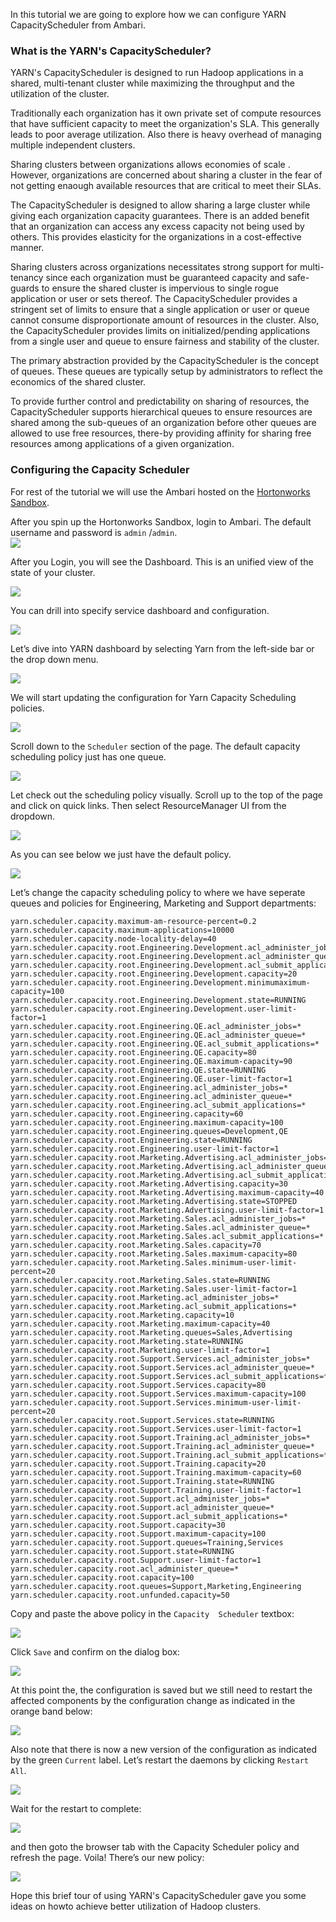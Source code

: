 In this tutorial we are going to explore how we can configure YARN CapacityScheduler from Ambari.

### What is the YARN's CapacityScheduler?

YARN's CapacityScheduler is designed to run Hadoop applications in a shared, multi-tenant cluster while maximizing the throughput and the utilization of the cluster.

Traditionally each organization has it own private set of compute resources that have sufficient capacity to meet the organization's SLA. This generally leads to poor average utilization. Also there is heavy overhead of managing multiple independent clusters.

Sharing clusters between organizations allows economies of scale . However, organizations are concerned about sharing a cluster in the fear of not getting enaough available resources that are critical to meet their SLAs.

The CapacityScheduler is designed to allow sharing a large cluster while giving each organization capacity guarantees. There is an added benefit that an organization can access any excess capacity not being used by others. This provides elasticity for the organizations in a cost-effective manner.

Sharing clusters across organizations necessitates strong support for multi-tenancy since each organization must be guaranteed capacity and safe-guards to ensure the shared cluster is impervious to single rogue application or user or sets thereof. The CapacityScheduler provides a stringent set of limits to ensure that a single application or user or queue cannot consume disproportionate amount of resources in the cluster. Also, the CapacityScheduler provides limits on initialized/pending applications from a single user and queue to ensure fairness and stability of the cluster.

The primary abstraction provided by the CapacityScheduler is the concept of queues. These queues are typically setup by administrators to reflect the economics of the shared cluster.

To provide further control and predictability on sharing of resources, the CapacityScheduler supports hierarchical queues to ensure resources are shared among the sub-queues of an organization before other queues are allowed to use free resources, there-by providing affinity for sharing free resources among applications of a given organization.

### Configuring the Capacity Scheduler

For rest of the tutorial we will use the Ambari hosted on the [Hortonworks Sandbox](http://hortonworks.com/sandbox).

After you spin up the Hortonworks Sandbox, login to Ambari. The default username and password is `admin` /`admin`.  
![](/assets/configuring-yarn-capacity-scheduler/ambari001.png)

After you Login, you will see the Dashboard. This is an unified view of the state of your cluster.

![](/assets/configuring-yarn-capacity-scheduler/ambari002.png)

You can drill into specify service dashboard and configuration.

![](/assets/configuring-yarn-capacity-scheduler/ambari003.png)

Let’s dive into YARN dashboard by selecting Yarn from the left-side bar or the drop down menu.

![](/assets/configuring-yarn-capacity-scheduler/ambari004.png)

We will start updating the configuration for Yarn Capacity Scheduling policies.

![](/assets/configuring-yarn-capacity-scheduler/ambari005.png)

Scroll down to the `Scheduler` section of the page. The default capacity scheduling policy just has one queue.

![](/assets/configuring-yarn-capacity-scheduler/ambari006.png)

Let check out the scheduling policy visually. Scroll up to the top of the page and click on quick links. Then select ResourceManager UI from the dropdown.

![](/assets/configuring-yarn-capacity-scheduler/ambari007.png)

As you can see below we just have the default policy.

![](/assets/configuring-yarn-capacity-scheduler/ambari008.png)

Let’s change the capacity scheduling policy to where we have seperate queues and policies for Engineering, Marketing and Support departments:

    yarn.scheduler.capacity.maximum-am-resource-percent=0.2
    yarn.scheduler.capacity.maximum-applications=10000
    yarn.scheduler.capacity.node-locality-delay=40
    yarn.scheduler.capacity.root.Engineering.Development.acl_administer_jobs=*
    yarn.scheduler.capacity.root.Engineering.Development.acl_administer_queue=*
    yarn.scheduler.capacity.root.Engineering.Development.acl_submit_applications=*
    yarn.scheduler.capacity.root.Engineering.Development.capacity=20
    yarn.scheduler.capacity.root.Engineering.Development.minimumaximum-capacity=100
    yarn.scheduler.capacity.root.Engineering.Development.state=RUNNING
    yarn.scheduler.capacity.root.Engineering.Development.user-limit-factor=1
    yarn.scheduler.capacity.root.Engineering.QE.acl_administer_jobs=*
    yarn.scheduler.capacity.root.Engineering.QE.acl_administer_queue=*
    yarn.scheduler.capacity.root.Engineering.QE.acl_submit_applications=*
    yarn.scheduler.capacity.root.Engineering.QE.capacity=80
    yarn.scheduler.capacity.root.Engineering.QE.maximum-capacity=90
    yarn.scheduler.capacity.root.Engineering.QE.state=RUNNING
    yarn.scheduler.capacity.root.Engineering.QE.user-limit-factor=1
    yarn.scheduler.capacity.root.Engineering.acl_administer_jobs=*
    yarn.scheduler.capacity.root.Engineering.acl_administer_queue=*
    yarn.scheduler.capacity.root.Engineering.acl_submit_applications=*
    yarn.scheduler.capacity.root.Engineering.capacity=60
    yarn.scheduler.capacity.root.Engineering.maximum-capacity=100
    yarn.scheduler.capacity.root.Engineering.queues=Development,QE
    yarn.scheduler.capacity.root.Engineering.state=RUNNING
    yarn.scheduler.capacity.root.Engineering.user-limit-factor=1
    yarn.scheduler.capacity.root.Marketing.Advertising.acl_administer_jobs=*
    yarn.scheduler.capacity.root.Marketing.Advertising.acl_administer_queue=*
    yarn.scheduler.capacity.root.Marketing.Advertising.acl_submit_applications=*
    yarn.scheduler.capacity.root.Marketing.Advertising.capacity=30
    yarn.scheduler.capacity.root.Marketing.Advertising.maximum-capacity=40
    yarn.scheduler.capacity.root.Marketing.Advertising.state=STOPPED
    yarn.scheduler.capacity.root.Marketing.Advertising.user-limit-factor=1
    yarn.scheduler.capacity.root.Marketing.Sales.acl_administer_jobs=*
    yarn.scheduler.capacity.root.Marketing.Sales.acl_administer_queue=*
    yarn.scheduler.capacity.root.Marketing.Sales.acl_submit_applications=*
    yarn.scheduler.capacity.root.Marketing.Sales.capacity=70
    yarn.scheduler.capacity.root.Marketing.Sales.maximum-capacity=80
    yarn.scheduler.capacity.root.Marketing.Sales.minimum-user-limit-percent=20
    yarn.scheduler.capacity.root.Marketing.Sales.state=RUNNING
    yarn.scheduler.capacity.root.Marketing.Sales.user-limit-factor=1
    yarn.scheduler.capacity.root.Marketing.acl_administer_jobs=*
    yarn.scheduler.capacity.root.Marketing.acl_submit_applications=*
    yarn.scheduler.capacity.root.Marketing.capacity=10
    yarn.scheduler.capacity.root.Marketing.maximum-capacity=40
    yarn.scheduler.capacity.root.Marketing.queues=Sales,Advertising
    yarn.scheduler.capacity.root.Marketing.state=RUNNING
    yarn.scheduler.capacity.root.Marketing.user-limit-factor=1
    yarn.scheduler.capacity.root.Support.Services.acl_administer_jobs=*
    yarn.scheduler.capacity.root.Support.Services.acl_administer_queue=*
    yarn.scheduler.capacity.root.Support.Services.acl_submit_applications=*
    yarn.scheduler.capacity.root.Support.Services.capacity=80
    yarn.scheduler.capacity.root.Support.Services.maximum-capacity=100
    yarn.scheduler.capacity.root.Support.Services.minimum-user-limit-percent=20
    yarn.scheduler.capacity.root.Support.Services.state=RUNNING
    yarn.scheduler.capacity.root.Support.Services.user-limit-factor=1
    yarn.scheduler.capacity.root.Support.Training.acl_administer_jobs=*
    yarn.scheduler.capacity.root.Support.Training.acl_administer_queue=*
    yarn.scheduler.capacity.root.Support.Training.acl_submit_applications=*
    yarn.scheduler.capacity.root.Support.Training.capacity=20
    yarn.scheduler.capacity.root.Support.Training.maximum-capacity=60
    yarn.scheduler.capacity.root.Support.Training.state=RUNNING
    yarn.scheduler.capacity.root.Support.Training.user-limit-factor=1
    yarn.scheduler.capacity.root.Support.acl_administer_jobs=*
    yarn.scheduler.capacity.root.Support.acl_administer_queue=*
    yarn.scheduler.capacity.root.Support.acl_submit_applications=*
    yarn.scheduler.capacity.root.Support.capacity=30
    yarn.scheduler.capacity.root.Support.maximum-capacity=100
    yarn.scheduler.capacity.root.Support.queues=Training,Services
    yarn.scheduler.capacity.root.Support.state=RUNNING
    yarn.scheduler.capacity.root.Support.user-limit-factor=1
    yarn.scheduler.capacity.root.acl_administer_queue=*
    yarn.scheduler.capacity.root.capacity=100
    yarn.scheduler.capacity.root.queues=Support,Marketing,Engineering
    yarn.scheduler.capacity.root.unfunded.capacity=50

Copy and paste the above policy in the `Capacity  Scheduler` textbox:

![](/assets/configuring-yarn-capacity-scheduler/ambari006.png)

Click `Save` and confirm on the dialog box:

![](/assets/configuring-yarn-capacity-scheduler/ambari009.png)

At this point the, the configuration is saved but we still need to restart the affected components by the configuration change as indicated in the orange band below:

![](/assets/configuring-yarn-capacity-scheduler/ambari010.png)

Also note that there is now a new version of the configuration as indicated by the green `Current` label. Let’s restart the daemons by clicking `Restart  All`.

![](/assets/configuring-yarn-capacity-scheduler/ambari011.png)

Wait for the restart to complete:

![](/assets/configuring-yarn-capacity-scheduler/ambari013.png)

and then goto the browser tab with the Capacity Scheduler policy and refresh the page. Voila! There’s our new policy:

![](/assets/configuring-yarn-capacity-scheduler/ambari015.png)

Hope this brief tour of using YARN's CapacityScheduler gave you some ideas on howto achieve better utilization of Hadoop clusters.